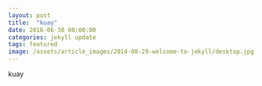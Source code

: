 ```yaml
---
layout: post
title:  "kuay"
date: 2016-06-30 00:00:00
categories: jekyll update
tags: featured
image: /assets/article_images/2014-08-29-welcome-to-jekyll/desktop.jpg
---
```

kuay
